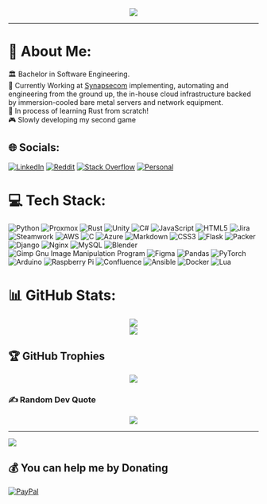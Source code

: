 <div align="center">
  <img src="https://readme-typing-svg.demolab.com?font=Fira+Code&duration=3000&pause=1&center=true&vCenter=true&multiline=true&repeat=false&width=500&height=75&lines=%2F+Hey+I'm+Nick+%5C;%5C+Welcome+to+my+profile+%2F" class="center">
</div>

* * *

# 💫 About Me:

🏛️ Bachelor in Software Engineering. </br>
🏢 Currently Working at [Synapsecom](https://synapsecom.gr) implementing, automating and engineering from the ground up, the in-house cloud infrastructure backed by immersion-cooled bare metal servers and network equipment.</br>
🌱 In process of learning Rust from scratch! </br>
🎮 Slowly developing my second game  </br>

## 🌐 Socials:

[![LinkedIn](https://img.shields.io/badge/LinkedIn-%230077B5.svg?logo=linkedin&logoColor=white)](https://linkedin.com/in/altair77) [![Reddit](https://img.shields.io/badge/Reddit-%23FF4500.svg?logo=Reddit&logoColor=white)](https://reddit.com/user/Altair77) [![Stack Overflow](https://img.shields.io/badge/-Stackoverflow-FE7A16?logo=stack-overflow&logoColor=white)](https://stackoverflow.com/users/14494135) [![Personal](https://img.shields.io/badge/-Personal-500FFF?logo=github&logoColor=red)](https://altair47.github.io)

# 💻 Tech Stack:

![Python](https://img.shields.io/badge/python-3670A0?style=for-the-badge&logo=python&logoColor=ffdd54) ![Proxmox](https://img.shields.io/badge/proxmox-black.svg?style=for-the-badge&logo=proxmox&logoColor=orange) ![Rust](https://img.shields.io/badge/rust-orange.svg?style=for-the-badge&logo=rust&logoColor=black) ![Unity](https://img.shields.io/badge/unity-black.svg?style=for-the-badge&logo=unity&logoColor=white) ![C#](https://img.shields.io/badge/c%23-%23239120.svg?style=for-the-badge&logo=c-sharp&logoColor=white) ![JavaScript](https://img.shields.io/badge/javascript-%23323330.svg?style=for-the-badge&logo=javascript&logoColor=%23F7DF1E) ![HTML5](https://img.shields.io/badge/html5-%23E34F26.svg?style=for-the-badge&logo=html5&logoColor=white) ![Jira](https://img.shields.io/badge/jira-%230A0FFF.svg?style=for-the-badge&logo=jira&logoColor=white) ![Steamwork](https://img.shields.io/badge/Steamworks-black.svg?style=for-the-badge&logo=steam&logoColor=white) ![AWS](https://img.shields.io/badge/AWS-%23FF9900.svg?style=for-the-badge&logo=amazon-aws&logoColor=white) ![C](https://img.shields.io/badge/c-%2300599C.svg?style=for-the-badge&logo=c&logoColor=white) ![Azure](https://img.shields.io/badge/azure-%230072C6.svg?style=for-the-badge&logo=azure-devops&logoColor=white) ![Markdown](https://img.shields.io/badge/markdown-%23000000.svg?style=for-the-badge&logo=markdown&logoColor=white) ![CSS3](https://img.shields.io/badge/css3-%231572B6.svg?style=for-the-badge&logo=css3&logoColor=white) ![Flask](https://img.shields.io/badge/flask-%23000.svg?style=for-the-badge&logo=flask&logoColor=white) ![Packer](https://img.shields.io/badge/packer-%232C2D72.svg?style=for-the-badge&logo=packer&logoColor=white) ![Django](https://img.shields.io/badge/django-%23092E20.svg?style=for-the-badge&logo=django&logoColor=white) ![Nginx](https://img.shields.io/badge/nginx-%23009639.svg?style=for-the-badge&logo=nginx&logoColor=white) ![MySQL](https://img.shields.io/badge/mysql-%2300f.svg?style=for-the-badge&logo=mysql&logoColor=white) ![Blender](https://img.shields.io/badge/blender-%23F5792A.svg?style=for-the-badge&logo=blender&logoColor=white) ![Gimp Gnu Image Manipulation Program](https://img.shields.io/badge/Gimp-657D8B?style=for-the-badge&logo=gimp&logoColor=FFFFFF) ![Figma](https://img.shields.io/badge/figma-%23F24E1E.svg?style=for-the-badge&logo=figma&logoColor=white) ![Pandas](https://img.shields.io/badge/pandas-%23150458.svg?style=for-the-badge&logo=pandas&logoColor=white) ![PyTorch](https://img.shields.io/badge/PyTorch-%23EE4C2C.svg?style=for-the-badge&logo=PyTorch&logoColor=white) ![Arduino](https://img.shields.io/badge/-Arduino-00979D?style=for-the-badge&logo=Arduino&logoColor=white) ![Raspberry Pi](https://img.shields.io/badge/-RaspberryPi-C51A4A?style=for-the-badge&logo=Raspberry-Pi) ![Confluence](https://img.shields.io/badge/confluence-%23172BF4.svg?style=for-the-badge&logo=confluence&logoColor=white) ![Ansible](https://img.shields.io/badge/ansible-%231A1918.svg?style=for-the-badge&logo=ansible&logoColor=white) ![Docker](https://img.shields.io/badge/docker-%230db7ed.svg?style=for-the-badge&logo=docker&logoColor=white) ![Lua](https://img.shields.io/badge/lua-%232C2D72.svg?style=for-the-badge&logo=lua&logoColor=white)

# 📊 GitHub Stats:

<div align="center">
  <img src="http://github-readme-stats-altair47.vercel.app/api?username=Altair47&theme=onedark&hide_border=false&include_all_commits=true&count_private=true">
</div>
<div align="center">
  <img src="https://github-readme-streak-stats.herokuapp.com/?user=Altair47&theme=onedark&hide_border=false">
</div>

## 🏆 GitHub Trophies

<div align="center">
  <img src="https://github-profile-trophy.vercel.app/?username=Altair47&theme=onedark&no-frame=false&no-bg=false&row=1&column=7">
</div>

### ✍️ Random Dev Quote

<div align="center">
  <img src="https://quotes-github-readme.vercel.app/api?type=vetical&theme=radical">
</div>

* * *

[![](https://visitcount.itsvg.in/api?id=Altair47&icon=0&color=2)](https://visitcount.itsvg.in)

## 💰 You can help me by Donating

[![PayPal](https://img.shields.io/badge/PayPal-00457C?style=for-the-badge&logo=paypal&logoColor=white)](https://paypal.me/Altair47)
